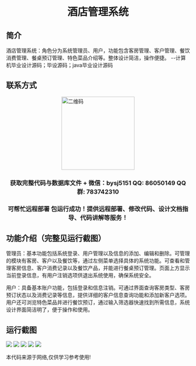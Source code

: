 <p><h1 align="center">酒店管理系统</h1></p>

## 简介
酒店管理系统：角色分为系统管理员、用户，功能包含客房管理、客户管理、餐饮消费管理、餐桌预订管理、特色菜品介绍等。整体设计简洁，操作便捷。    --计算机毕业设计源码；毕设源码；java毕业设计源码


## 联系方式
<img src="https://bs-1329754181.cos.ap-shanghai.myqcloud.com/wx.jpg" alt="二维码" style="display: block; margin: 0 auto;" width="200px">
<p><h3 align="center">获取完整代码与数据库文件 + 微信：bysj5151 QQ: 86050149 QQ群: 783742310</h3></p>
<p><h3 align="center">可帮忙远程部署 包运行成功！提供远程部署、修改代码、设计文档指导、代码讲解等服务！</h3></p>

## 功能介绍（完整见运行截图）
管理员：基本功能包括系统登录、用户管理以及信息的添加、编辑和删除。可管理的模块有客房、客户以及餐饮等，通过左侧菜单选择具体的系统功能。可查看和管理客房信息、客户消费记录以及餐饮产品，并能进行餐桌预订管理。页面上方显示当前登录信息，有用户注销选项供退出系统使用，确保系统安全。

用户：具备基本账户功能，包括登录和信息注销。可通过界面查询客房类型、客房预订状态以及消费记录等信息，提供详细的客户信息查询功能和添加新客户选项。用户还可浏览特色菜品并进行餐饮预订，通过输入筛选器快速找到所需信息，系统设计界面简洁明了，便于操作和使用。


## 运行截图
![](imgs/588112-20220101001516538-1168090914.png)
![](imgs/588112-20220101001523117-794088744.png)
![](imgs/588112-20220101001528204-777207603.png)
![](imgs/588112-20220101001533306-1922951949.png)
![](imgs/588112-20220101001538689-1859614432.png)

<p>本代码来源于网络,仅供学习参考使用!</p>
